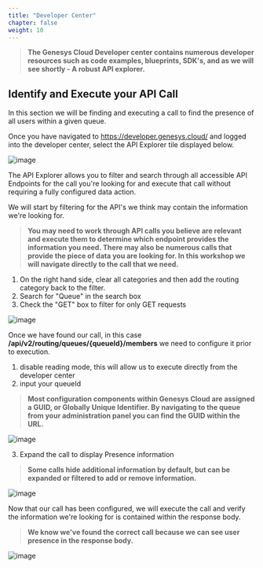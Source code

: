 ```yaml
---
title: "Developer Center"
chapter: false
weight: 10
---
```


> **The Genesys Cloud Developer center contains numerous developer resources such as code examples, blueprints, SDK's, and as we will see shortly - A robust API explorer.**





## Identify and Execute your API Call

In this section we will be finding and executing a call to find the presence of all users within a given queue.

Once you have navigated to https://developer.genesys.cloud/ and logged into the developer center, select the API Explorer tile displayed below.

![image](/images/devcenter.PNG)

The API Explorer allows you to filter and search through all accessible API Endpoints for the call you're looking for and execute that call without requiring a fully configured data action.

We will start by filtering for the API's we think may contain the information we're looking for.
>**You may need to work through API calls you believe are relevant and execute them to determine which endpoint provides the information you need. There may also be numerous calls that provide the piece of data you are looking for. In this workshop we will navigate directly to the call that we need.**

1. On the right hand side, clear all categories and then add the routing category back to the filter.
2. Search for "Queue" in the search box
3. Check the "GET" box to filter for only GET requests

![image](/images/explorerfilter.PNG)

Once we have found our call, in this case **/api/v2/routing/queues/{queueId}/members** we need to configure it prior to execution.

1. disable reading mode, this will allow us to execute directly from the developer center
2. input your queueId
>**Most configuration components within Genesys Cloud are assigned a GUID, or Globally Unique Identifier. By navigating to the queue from your administration panel you can find the GUID within the URL.**

![image](/images/queueguid.PNG)

3. Expand the call to display Presence information
>**Some calls hide additional information by default, but can be expanded or filtered to add or remove information.**

![image](/images/explorerconfig.PNG)

Now that our call has been configured, we will execute the call and verify the information we're looking for is contained within the response body.
>**We know we've found the correct call because we can see user presence in the response body.**

![image](/images/explorerexecute.PNG)

